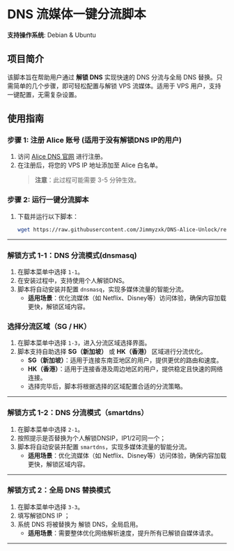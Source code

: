 # DNS 流媒体一键分流脚本

**支持操作系统**: Debian & Ubuntu

## 项目简介

该脚本旨在帮助用户通过 **解锁 DNS** 实现快速的 DNS 分流与全局 DNS 替换。只需简单的几个步骤，即可轻松配置与解锁  VPS 流媒体。适用于 VPS 用户，支持一键配置，无需复杂设置。

## 使用指南

### 步骤 1: 注册 Alice 账号 (适用于没有解锁DNS IP的用户)
1. 访问 [Alice DNS 官网](https://app.alice.ws) 进行注册。
2. 在注册后，将您的 VPS IP 地址添加至 Alice 白名单。
   > **注意**：此过程可能需要 3-5 分钟生效。

### 步骤 2: 运行一键分流脚本
1. 下载并运行以下脚本：
   ```bash
   wget https://raw.githubusercontent.com/Jimmyzxk/DNS-Alice-Unlock/refs/heads/main/dns-unlock.sh && bash dns-unlock.sh


---

### 解锁方式 1-1：DNS 分流模式(dnsmasq)
1. 在脚本菜单中选择 `1-1`。
2. 在安装过程中，支持使用个人解锁DNS。
3. 脚本将自动安装并配置 `dnsmasq`，实现多媒体流量的智能分流。
   - **适用场景**：优化流媒体（如 Netflix、Disney等）访问体验，确保内容加载更快，解锁区域内容。
  
### 选择分流区域（SG / HK）
1. 在脚本菜单中选择 `1-3`，进入分流区域选择界面。
2. 脚本支持自助选择 **SG（新加坡）** 或 **HK（香港）** 区域进行分流优化。
   - **SG（新加坡）**：适用于连接东南亚地区的用户，提供更优的路由和速度。
   - **HK（香港）**：适用于连接香港及周边地区的用户，提供稳定且快速的网络连接。
   - 选择完毕后，脚本将根据选择的区域配置合适的分流策略。

---

### 解锁方式 1-2：DNS 分流模式（smartdns）
1. 在脚本菜单中选择 `2-1`。
2. 按照提示是否替换为个人解锁DNSIP，IP1/2可同一个；
3. 脚本将自动安装并配置 `smartdns`，实现多媒体流量的智能分流。
   - **适用场景**：优化流媒体（如 Netflix、Disney等）访问体验，确保内容加载更快，解锁区域内容。

---

### 解锁方式 2：全局 DNS 替换模式
1. 在脚本菜单中选择 `3-3`。
2. 填写解锁DNS IP ；
3. 系统 DNS 将被替换为 解锁 DNS，全局启用。
   - **适用场景**：需要整体优化网络解析速度，提升所有已解锁自媒体请求。

---


